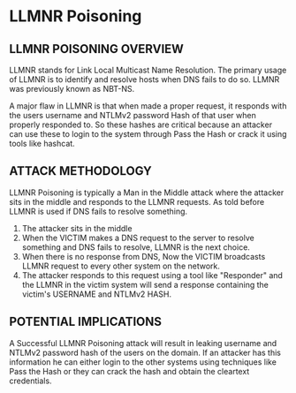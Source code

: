 # LLMNR Poisoning 

## LLMNR POISONING OVERVIEW

LLMNR stands for Link Local Multicast Name Resolution. The primary usage of LLMNR is to identify and resolve hosts when DNS fails to do so. 
LLMNR was previously known as NBT-NS.

A major flaw in LLMNR is that when made a proper request, it responds with the users username and NTLMv2 password Hash of that user when properly responded to. 
So these hashes are critical because an attacker can use these to login to the system through Pass the Hash or crack it using tools like hashcat. 

## ATTACK METHODOLOGY

LLMNR Poisoning is typically a Man in the Middle attack where the attacker sits in the middle and responds to the LLMNR requests.
As told before LLMNR is used if DNS fails to resolve something.
1. The attacker sits in the middle
2. When the VICTIM makes a DNS request to the server to resolve something and DNS fails to resolve, LLMNR is the next choice.
3. When there is no response from DNS, Now the VICTIM broadcasts LLMNR request to every other system on the network.
4. The attacker responds to this request using a tool like "Responder" and the LLMNR in the victim system will send a response containing the victim's USERNAME and NTLMv2 HASH.

## POTENTIAL IMPLICATIONS

A Successful LLMNR Poisoning attack will result in leaking username and NTLMv2 password hash of the users on the domain. 
If an attacker has this information he can either login to the other systems using techniques like Pass the Hash or they can crack the hash and obtain the cleartext credentials.  





